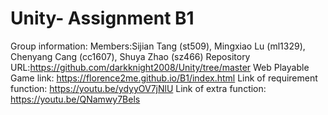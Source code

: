 # Unity- Assignment B1
Group information:
Members:Sijian Tang (st509), Mingxiao Lu (ml1329), Chenyang Cang (cc1607), Shuya Zhao (sz466)
Repository URL:https://github.com/darkknight2008/Unity/tree/master
Web Playable Game link:
https://florence2me.github.io/B1/index.html
Link of requirement function:
https://youtu.be/ydyyOV7jNlU
Link of extra function:
https://youtu.be/QNamwy7Bels
